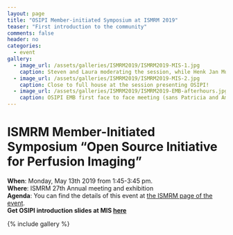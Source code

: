 ```yaml
---
layout: page
title: "OSIPI Member-initiated Symposium at ISMRM 2019"
teaser: "First introduction to the community"
comments: false
header: no
categories:
  - event
gallery:
  - image_url: /assets/galleries/ISMRM2019/ISMRM2019-MIS-1.jpg
    caption: Steven and Laura moderating the session, while Henk Jan Mutsaerts presenting
  - image_url: /assets/galleries/ISMRM2019/ISMRM2019-MIS-2.jpg
    caption: Close to full house at the session presenting OSIPI!
  - image_url: /assets/galleries/ISMRM2019/ISMRM2019-EMB-afterhours.jpg
    caption: OSIPI EMB first face to face meeting (sans Patricia and Amedeo!)
---
```


# ISMRM Member-Initiated Symposium “Open Source Initiative for Perfusion Imaging”

**When**: Monday, May 13th 2019 from 1:45-3:45 pm.  
**Where**: ISMRM 27th Annual meeting and exhibition  
**Agenda**: You can find the details of this event at [the ISMRM page of the event](https://www.ismrm.org/19/program_files/MIS04.htm).  
**Get OSIPI introduction slides at MIS [here](http://bit.ly/2VwZcYY)**

{% include gallery %}
